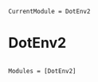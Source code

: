 ```@meta
CurrentModule = DotEnv2
```

# DotEnv2

```@index
```

```@autodocs
Modules = [DotEnv2]
```
